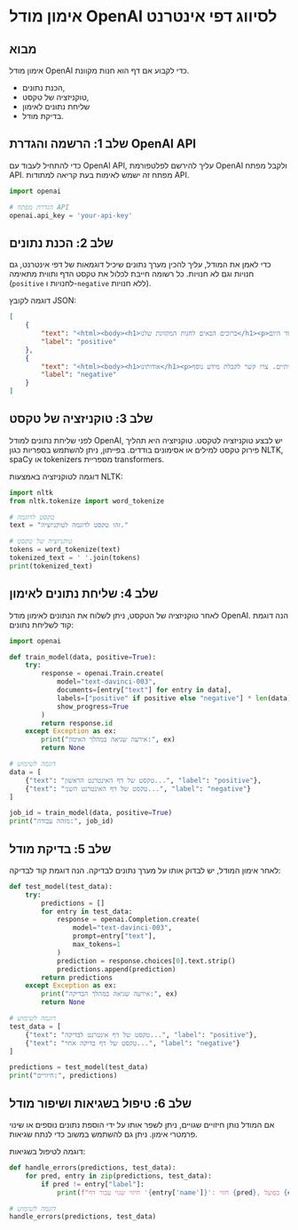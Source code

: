 # אימון מודל OpenAI לסיווג דפי אינטרנט

## מבוא

אימון מודל OpenAI כדי לקבוע אם דף הוא חנות מקוונת.

- הכנת נתונים,
- טוקניזציה של טקסט,
- שליחת נתונים לאימון
- בדיקת מודל.

## שלב 1: הרשמה והגדרת OpenAI API

כדי להתחיל לעבוד עם OpenAI API, עליך להירשם לפלטפורמת OpenAI ולקבל מפתח API. מפתח זה ישמש לאימות בעת קריאה למתודות API.

```python
import openai

# הגדרת מפתח API
openai.api_key = 'your-api-key'
```

## שלב 2: הכנת נתונים

כדי לאמן את המודל, עליך להכין מערך נתונים שיכיל דוגמאות של דפי אינטרנט,
גם חנויות וגם לא חנויות.
כל רשומה חייבת לכלול את טקסט הדף ותווית מתאימה (`positive` לחנויות ו-`negative` ללא חנויות).

דוגמה לקובץ JSON:

```json
[
    {
        "text": "<html><body><h1>ברוכים הבאים לחנות המקוונת שלנו</h1><p>אנו מציעים מגוון רחב של מוצרים במחירים תחרותיים. בקרו בחנות שלנו עוד היום!</p></body></html>",
        "label": "positive"
    },
    {
        "text": "<html><body><h1>אודותינו</h1><p>אנו ספק מוביל של שירותים איכותיים. צרו קשר לקבלת מידע נוסף.</p></body></html>",
        "label": "negative"
    }
]
```

## שלב 3: טוקניזציה של טקסט

לפני שליחת נתונים למודל OpenAI, יש לבצע טוקניזציה לטקסט.
טוקניזציה היא תהליך פירוק טקסט למילים או אסימונים בודדים.
בפייתון, ניתן להשתמש בספריות כגון NLTK, spaCy או tokenizers מספריית transformers.

דוגמה לטוקניזציה באמצעות NLTK:

```python
import nltk
from nltk.tokenize import word_tokenize

# טקסט לדוגמה
text = "זהו טקסט לדוגמה לטוקניזציה."

# טוקניזציה של טקסט
tokens = word_tokenize(text)
tokenized_text = ' '.join(tokens)
print(tokenized_text)
```

## שלב 4: שליחת נתונים לאימון

לאחר טוקניזציה של הטקסט, ניתן לשלוח את הנתונים לאימון מודל OpenAI.
הנה דוגמת קוד לשליחת נתונים:

```python
import openai

def train_model(data, positive=True):
    try:
        response = openai.Train.create(
            model="text-davinci-003",
            documents=[entry["text"] for entry in data],
            labels=["positive" if positive else "negative"] * len(data),
            show_progress=True
        )
        return response.id
    except Exception as ex:
        print("אירעה שגיאה במהלך האימון:", ex)
        return None

# דוגמה לשימוש
data = [
    {"text": "טקסט של דף האינטרנט הראשון...", "label": "positive"},
    {"text": "טקסט של דף האינטרנט השני...", "label": "negative"}
]

job_id = train_model(data, positive=True)
print("מזהה עבודה:", job_id)
```

## שלב 5: בדיקת מודל

לאחר אימון המודל, יש לבדוק אותו על מערך נתונים לבדיקה.
הנה דוגמת קוד לבדיקה:

```python
def test_model(test_data):
    try:
        predictions = []
        for entry in test_data:
            response = openai.Completion.create(
                model="text-davinci-003",
                prompt=entry["text"],
                max_tokens=1
            )
            prediction = response.choices[0].text.strip()
            predictions.append(prediction)
        return predictions
    except Exception as ex:
        print("אירעה שגיאה במהלך הבדיקה:", ex)
        return None

# דוגמה לשימוש
test_data = [
    {"text": "טקסט של דף אינטרנט לבדיקה...", "label": "positive"},
    {"text": "טקסט של דף בדיקה אחר...", "label": "negative"}
]

predictions = test_model(test_data)
print("חיזויים:", predictions)
```

## שלב 6: טיפול בשגיאות ושיפור מודל

אם המודל נותן חיזויים שגויים, ניתן לשפר אותו על ידי
הוספת נתונים נוספים או שינוי פרמטרי אימון. ניתן גם להשתמש במשוב כדי לנתח שגיאות.

דוגמה לטיפול בשגיאות:

```python
def handle_errors(predictions, test_data):
    for pred, entry in zip(predictions, test_data):
        if pred != entry["label"]:
            print(f"חיזוי שגוי עבור דף '{entry['name']}': חזוי {pred}, בפועל {entry['label']}")

# דוגמה לשימוש
handle_errors(predictions, test_data)
```